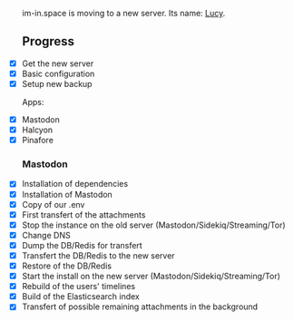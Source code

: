 im-in.space is moving to a new server. Its name: [Lucy](https://en.wikipedia.org/wiki/Lucy_(spacecraft)).


## Progress
- [x] Get the new server
- [x] Basic configuration
- [x] Setup new backup

Apps:

- [x] Mastodon
- [x] Halcyon 
- [x] Pinafore

### Mastodon

- [x] Installation of dependencies
- [x] Installation of Mastodon
- [x] Copy of our .env
- [x] First transfert of the attachments
- [x] Stop the instance on the old server (Mastodon/Sidekiq/Streaming/Tor)
- [x] Change DNS
- [x] Dump the DB/Redis for transfert
- [x] Transfert the DB/Redis to the new server
- [x] Restore of the DB/Redis
- [x] Start the install on the new server (Mastodon/Sidekiq/Streaming/Tor)
- [x] Rebuild of the users' timelines
- [x] Build of the Elasticsearch index
- [x] Transfert of possible remaining attachments in the background

<style>
ul.task-list {
  list-style: none;
  padding-left: 0;
}

.task-list-item-checkbox {
  margin-right: 10px;
}
</style>
